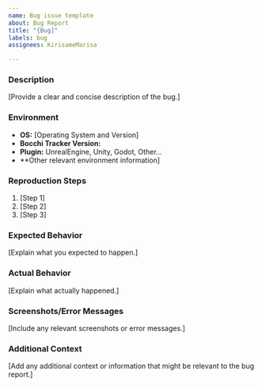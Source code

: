 ```yaml
---
name: Bug issue template
about: Bug Report
title: "{Bug]"
labels: bug
assignees: KirisameMarisa

---
```


### Description
[Provide a clear and concise description of the bug.]

### Environment
- **OS:** [Operating System and Version]
- **Bocchi Tracker Version:**
- **Plugin:** UnrealEngine, Unity, Godot, Other...
- **Other relevant environment information]

### Reproduction Steps
1. [Step 1]
2. [Step 2]
3. [Step 3]

### Expected Behavior
[Explain what you expected to happen.]

### Actual Behavior
[Explain what actually happened.]

### Screenshots/Error Messages
[Include any relevant screenshots or error messages.]

### Additional Context
[Add any additional context or information that might be relevant to the bug report.]
